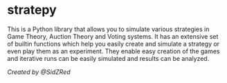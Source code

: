 # stratepy

This is a Python library that allows you to simulate various strategies in Game Theory, Auction Theory and Voting systems.
It has an extensive set of builtin functions which help you easily create and simulate a strategy or even play them as an experiment.
They enable easy creation of the games and iterative runs can be easily simulated and results can be analyzed.

_Created by @SidZRed_
